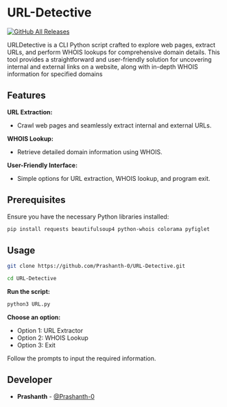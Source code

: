 # URL-Detective

[![GitHub All Releases](https://img.shields.io/github/downloads/Prashanth-0/URL-Detective/total.svg)]()

URLDetective is a CLI Python script crafted to explore web pages, extract URLs, and perform WHOIS lookups for comprehensive domain details. This tool provides a straightforward and user-friendly solution for uncovering internal and external links on a website, along with in-depth WHOIS information for specified domains

## Features

**URL Extraction:**

- Crawl web pages and seamlessly extract internal and external URLs.

**WHOIS Lookup:**

- Retrieve detailed domain information using WHOIS.

**User-Friendly Interface:**

- Simple options for URL extraction, WHOIS lookup, and program exit.

## Prerequisites

Ensure you have the necessary Python libraries installed:

```bash
pip install requests beautifulsoup4 python-whois colorama pyfiglet
```

## Usage

```bash
git clone https://github.com/Prashanth-0/URL-Detective.git
```

```bash
cd URL-Detective
```

**Run the script:**
```bash
python3 URL.py
```

**Choose an option:**
- Option 1: URL Extractor
- Option 2: WHOIS Lookup
- Option 3: Exit

Follow the prompts to input the required information.

## Developer

- **Prashanth** - [@Prashanth-0](https://github.com/Prashanth-0)

